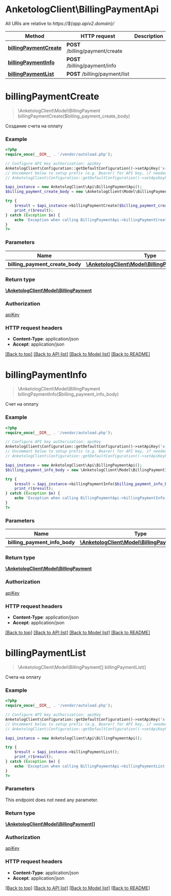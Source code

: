 # AnketologClient\BillingPaymentApi

All URIs are relative to *https://${app.apiv2.domain}/*

Method | HTTP request | Description
------------- | ------------- | -------------
[**billingPaymentCreate**](BillingPaymentApi.md#billingPaymentCreate) | **POST** /billing/payment/create | 
[**billingPaymentInfo**](BillingPaymentApi.md#billingPaymentInfo) | **POST** /billing/payment/info | 
[**billingPaymentList**](BillingPaymentApi.md#billingPaymentList) | **POST** /billing/payment/list | 


# **billingPaymentCreate**
> \AnketologClient\Model\BillingPayment billingPaymentCreate($billing_payment_create_body)



Создание счета на оплату

### Example
```php
<?php
require_once(__DIR__ . '/vendor/autoload.php');

// Configure API key authorization: apiKey
AnketologClient\Configuration::getDefaultConfiguration()->setApiKey('x-anketolog-apikey', 'YOUR_API_KEY');
// Uncomment below to setup prefix (e.g. Bearer) for API key, if needed
// AnketologClient\Configuration::getDefaultConfiguration()->setApiKeyPrefix('x-anketolog-apikey', 'Bearer');

$api_instance = new AnketologClient\Api\BillingPaymentApi();
$billing_payment_create_body = new \AnketologClient\Model\BillingPaymentCreateBody(); // \AnketologClient\Model\BillingPaymentCreateBody | 

try {
    $result = $api_instance->billingPaymentCreate($billing_payment_create_body);
    print_r($result);
} catch (Exception $e) {
    echo 'Exception when calling BillingPaymentApi->billingPaymentCreate: ', $e->getMessage(), PHP_EOL;
}
?>
```

### Parameters

Name | Type | Description  | Notes
------------- | ------------- | ------------- | -------------
 **billing_payment_create_body** | [**\AnketologClient\Model\BillingPaymentCreateBody**](../Model/\AnketologClient\Model\BillingPaymentCreateBody.md)|  |

### Return type

[**\AnketologClient\Model\BillingPayment**](../Model/BillingPayment.md)

### Authorization

[apiKey](../../README.md#apiKey)

### HTTP request headers

 - **Content-Type**: application/json
 - **Accept**: application/json

[[Back to top]](#) [[Back to API list]](../../README.md#documentation-for-api-endpoints) [[Back to Model list]](../../README.md#documentation-for-models) [[Back to README]](../../README.md)

# **billingPaymentInfo**
> \AnketologClient\Model\BillingPayment billingPaymentInfo($billing_payment_info_body)



Счет на оплату

### Example
```php
<?php
require_once(__DIR__ . '/vendor/autoload.php');

// Configure API key authorization: apiKey
AnketologClient\Configuration::getDefaultConfiguration()->setApiKey('x-anketolog-apikey', 'YOUR_API_KEY');
// Uncomment below to setup prefix (e.g. Bearer) for API key, if needed
// AnketologClient\Configuration::getDefaultConfiguration()->setApiKeyPrefix('x-anketolog-apikey', 'Bearer');

$api_instance = new AnketologClient\Api\BillingPaymentApi();
$billing_payment_info_body = new \AnketologClient\Model\BillingPaymentInfoBody(); // \AnketologClient\Model\BillingPaymentInfoBody | 

try {
    $result = $api_instance->billingPaymentInfo($billing_payment_info_body);
    print_r($result);
} catch (Exception $e) {
    echo 'Exception when calling BillingPaymentApi->billingPaymentInfo: ', $e->getMessage(), PHP_EOL;
}
?>
```

### Parameters

Name | Type | Description  | Notes
------------- | ------------- | ------------- | -------------
 **billing_payment_info_body** | [**\AnketologClient\Model\BillingPaymentInfoBody**](../Model/\AnketologClient\Model\BillingPaymentInfoBody.md)|  |

### Return type

[**\AnketologClient\Model\BillingPayment**](../Model/BillingPayment.md)

### Authorization

[apiKey](../../README.md#apiKey)

### HTTP request headers

 - **Content-Type**: application/json
 - **Accept**: application/json

[[Back to top]](#) [[Back to API list]](../../README.md#documentation-for-api-endpoints) [[Back to Model list]](../../README.md#documentation-for-models) [[Back to README]](../../README.md)

# **billingPaymentList**
> \AnketologClient\Model\BillingPayment[] billingPaymentList()



Счета на оплату

### Example
```php
<?php
require_once(__DIR__ . '/vendor/autoload.php');

// Configure API key authorization: apiKey
AnketologClient\Configuration::getDefaultConfiguration()->setApiKey('x-anketolog-apikey', 'YOUR_API_KEY');
// Uncomment below to setup prefix (e.g. Bearer) for API key, if needed
// AnketologClient\Configuration::getDefaultConfiguration()->setApiKeyPrefix('x-anketolog-apikey', 'Bearer');

$api_instance = new AnketologClient\Api\BillingPaymentApi();

try {
    $result = $api_instance->billingPaymentList();
    print_r($result);
} catch (Exception $e) {
    echo 'Exception when calling BillingPaymentApi->billingPaymentList: ', $e->getMessage(), PHP_EOL;
}
?>
```

### Parameters
This endpoint does not need any parameter.

### Return type

[**\AnketologClient\Model\BillingPayment[]**](../Model/BillingPayment.md)

### Authorization

[apiKey](../../README.md#apiKey)

### HTTP request headers

 - **Content-Type**: application/json
 - **Accept**: application/json

[[Back to top]](#) [[Back to API list]](../../README.md#documentation-for-api-endpoints) [[Back to Model list]](../../README.md#documentation-for-models) [[Back to README]](../../README.md)


